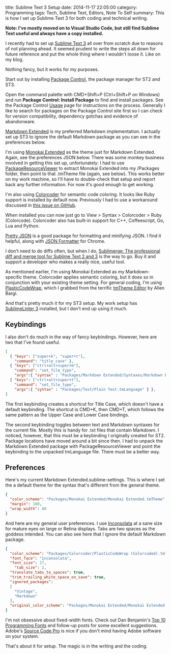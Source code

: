 title: Sublime Text 3 Setup
date: 2014-11-17 22:05:00
category: Programming
tags: Tech, Sublime Text, Editors, Note To Self
summary: This is how I set up Sublime Text 3 for both coding and technical writing.


**Note: I've mostly moved on to Visual Studio Code, but still find Sublime Text useful and always have a copy installed.** 

I recently had to set up [Sublime Text 3](http://www.sublimetext.com/3) all over from scratch due to reasons of not planning ahead. It seemed prudent to write the steps all down for future reference and put the whole thing where I wouldn't loose it. Like on my blog.

Nothing fancy, but it works for my purposes.

Start out by installing [Package Control](https://sublime.wbond.net/installation), the package manager for ST2 and ST3.

Open the command palette with CMD+Shift+P (Ctrl+Shift+P on Windows) and run **Package Control: Install Package** to find and install packages. See the Package Control [Usage](https://sublime.wbond.net/docs/usage) page for instructions on the process. Generally I like to search for packages on the Package Control site first so I can check for version compatibility, dependency gotchas and evidence of abandonware.

[Markdown Extended](https://sublime.wbond.net/packages/Markdown%20Extended) is my preferred Markdown implementation. I actually set up ST3 to ignore the default Markdown package as you can see in the preferences below.

I'm using [Monokai Extended](https://sublime.wbond.net/packages/Monokai%20Extended) as the theme just for Markdown Extended. Again, see the preferences JSON below. There was some monkey business involved in getting this set up, unfortunately: I had to use [PackageResourceViewer](https://sublime.wbond.net/packages/PackageResourceViewer) to extract Monokai Extended into my /Packages folder, then point to that .tmTheme file (again, see below). This works better on my work machine, so I'll have to double-check that setup and report back any further information. For now it's good enough to get working.

I'm also using [Colorcoder](https://sublime.wbond.net/packages/Colorcoder) for semantic code coloring. It looks like Ruby support is installed by default now. Previously I had to use a workaround discussed in [this issue on GitHub](https://github.com/vprimachenko/Sublime-Colorcoder/issues/20).

When installed you can now just go to View > Syntax > Colorcoder > Ruby (Colorcode). Colorcoder also has built-in support for C++, Coffeescript, Go, Lua and Python.

[Pretty JSON](https://sublime.wbond.net/packages/Pretty%20JSON) is a good package for formatting and minifying JSON. I find it helpful, along with [JSON Formatter](https://github.com/callumlocke/json-formatter) for Chrome.

I don't need to do diffs often, but when I do, [Sublimerge: The professional diff and merge tool for Sublime Text 2 and 3](http://www.sublimerge.com/) is the way to go. Buy it and support a developer who makes a really nice, useful tool.

As mentioned earlier, I'm using Monokai Extended as my Markdown-specific theme. Colorcoder applies semantic coloring, but it does so in conjunction with your existing theme setting. For general coding, I'm using [PlasticCodeWrap](http://tmtheme-editor.herokuapp.com/#/theme/PlasticCodeWrap), which I grabbed from the terrific [tmTheme Editor](https://github.com/aziz/tmTheme-Editor) by Allen Bargi.

And that's pretty much it for my ST3 setup. My work setup has [SublimeLinter 3](http://www.sublimelinter.com/en/latest/#) installed, but I don't end up using it much.

## Keybindings

I also don't do much in the way of fancy keybindings. However, here are two that I've found useful.

```json
[
  { "keys": ["super+k", "super+t"], 
    "command": "title_case" },
  { "keys": ["ctrl+alt+super+m"], 
    "command": "set_file_type", 
    "args":{ "syntax" : "Packages/Markdown Extended/Syntaxes/Markdown Extended.tmLanguage" } },
  { "keys": ["ctrl+alt+super+t"], 
    "command": "set_file_type", 
    "args":{ "syntax" : "Packages/Text/Plain Text.tmLanguage" } },
]
```

The first keybinding creates a shortcut for Title Case, which doesn't have a default keybinding. The shortcut is CMD+K, then CMD+T, which follows the same pattern as the Upper Case and Lower Case bindings.

The second keybinding toggles between text and Markdown syntaxes for the current file. Mostly this is handy for .txt files that contain Markdown. I noticed, however, that this must be a keybinding I originally created for ST2. Package locations have moved around a bit since then. I had to unpack the Markdown Extended package with PackageResourceViewer and point the keybinding to the unpacked tmLanguage file. There must be a better way.

## Preferences

Here's my current Markdown Extended.sublime-settings. This is where I set the a default theme for the syntax that's different from the general theme.

```json
{
  "color_scheme": "Packages/Monokai Extended/Monokai Extended.tmTheme",
  "margin": 100,
  "wrap_width": 80
}
```

And here are my general user preferences. I use [Inconsolata](http://levien.com/type/myfonts/inconsolata.html) at a sane size for mature eyes on large or Retina displays. Tabs are two spaces as the goddess intended. You can also see here that I ignore the default Markdown package.

```json
{
  "color_scheme": "Packages/Colorcoder/PlasticCodeWrap (Colorcoded).tmTheme",
  "font_face": "Inconsolata",
  "font_size": 17,
    "tab_size": 2,
  "translate_tabs_to_spaces": true,
  "trim_trailing_white_space_on_save": true,
  "ignored_packages":
  [
    "Vintage",
    "Markdown"
  ],
  "original_color_scheme": "Packages/Monokai Extended/Monokai Extended.tmTheme"
}
```

I'm not obsessive about fixed-width fonts. Check out Dan Benjamin's [Top 10 Programming Fonts](http://hivelogic.com/articles/top-10-programming-fonts) and follow-up posts for some excellent suggestions. Adobe's [Source Code Pro](https://github.com/adobe-fonts/source-code-pro) is nice if you don't mind having Adobe software on your system.

That's about it for setup. The magic is in the writing and the coding.